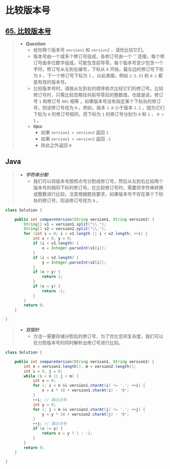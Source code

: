 # 比较版本号

## [65. 比较版本号](https://leetcode.cn/problems/compare-version-numbers/)

> - ***Question***
>   - 给你两个版本号 `version1` 和 `version2` ，请你比较它们。
>   - 版本号由一个或多个修订号组成，各修订号由一个 '.' 连接。每个修订号由多位数字组成，可能包含前导零。每个版本号至少包含一个字符。修订号从左到右编号，下标从 `0` 开始，最左边的修订号下标为 `0` ，下一个修订号下标为 `1` ，以此类推。例如 `2.5.33` 和 `0.1` 都是有效的版本号。
>   - 比较版本号时，请按从左到右的顺序依次比较它们的修订号。比较修订号时，只需比较忽略任何前导零后的整数值。也就是说，修订号 `1` 和修订号 `001` 相等 。如果版本号没有指定某个下标处的修订号，则该修订号视为 `0` 。例如，版本 `1.0` 小于版本 `1.1` ，因为它们下标为 `0` 的修订号相同，而下标为 `1` 的修订号分别为 `0` 和 `1` ， `0 < 1` 。
>   - ***tips:***
>     - 如果 `version1 > version2` 返回 `1`
>     - 如果 `version1 < version2` 返回 `-1`
>     - 除此之外返回 `0`

## Java

> - ***字符串分割***
>   - 我们可以将版本号按照点号分割成修订号，然后从左到右比较两个版本号的相同下标的修订号。在比较修订号时，需要将字符串转换成整数进行比较。注意根据题目要求，如果版本号不存在某个下标处的修订号，则该修订号视为 `0` 。

```java
class Solution {

    public int compareVersion(String version1, String version2) {
        String[] v1 = version1.split("\\.");
        String[] v2 = version2.split("\\.");
        for (int i = 0; i < v1.length || i < v2.length; ++i) {
            int x = 0, y = 0;
            if (i < v1.length) {
                x = Integer.parseInt(v1[i]);
            }
            if (i < v2.length) {
                y = Integer.parseInt(v2[i]);
            }
            if (x > y) {
                return 1;
            }
            if (x < y) {
                return -1;
            }
        }
        return 0;
    }

}
```

> - ***双指针***
>   - 方法一需要存储分割后的修订号，为了优化空间复杂度，我们可以在分割版本号的同时解析出修订号进行比较。

```java
class Solution {

    public int compareVersion(String version1, String version2) {
        int n = version1.length(), m = version2.length();
        int i = 0, j = 0;
        while (i < n || j < m) {
            int x = 0;
            for (; i < n && version1.charAt(i) != '.'; ++i) {
                x = x * 10 + version1.charAt(i) - '0';
            }
            ++i; // 跳过点号
            int y = 0;
            for (; j < m && version2.charAt(j) != '.'; ++j) {
                y = y * 10 + version2.charAt(j) - '0';
            }
            ++j; // 跳过点号
            if (x != y) {
                return x > y ? 1 : -1;
            }
        }
        return 0;
    }

}
```
